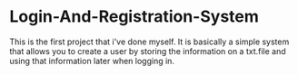 # Login-And-Registration-System
This is the first project that i've done myself. It is basically a simple system that allows you to create a user by storing the information on a txt.file and using that information later when logging in.
